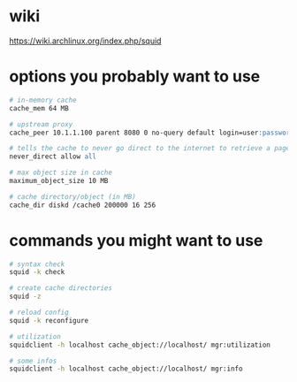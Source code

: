 # wiki
https://wiki.archlinux.org/index.php/squid

# options you probably want to use
```apache
# in-memory cache
cache_mem 64 MB

# upstream proxy
cache_peer 10.1.1.100 parent 8080 0 no-query default login=user:password

# tells the cache to never go direct to the internet to retrieve a page
never_direct allow all

# max object size in cache
maximum_object_size 10 MB

# cache directory/object (in MB)
cache_dir diskd /cache0 200000 16 256
```

# commands you might want to use
```bash
# syntax check
squid -k check

# create cache directories
squid -z

# reload config
squid -k reconfigure

# utilization
squidclient -h localhost cache_object://localhost/ mgr:utilization

# some infos
squidclient -h localhost cache_object://localhost/ mgr:info
```
